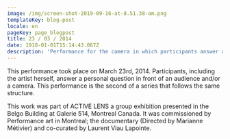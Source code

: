 ```yaml
---
image: /img/screen-shot-2019-09-16-at-8.51.38-am.png
templateKey: blog-post
locale: en
pageKey: page_blogpost
title: 23 / 03 / 2014
date: 1918-01-01T15:14:43.067Z
description: 'Performance for the camera in which participants answer a question honestly. '
---
```

This performance took place on March 23rd, 2014. Participants, including the artist herself, answer a personal question in front of an audience and/or a camera. This performance is the second of a series that follows the same structure.

This work was part of ACTIVE LENS a group exhibition presented in the Belgo Building at Galerie 514, Montreal Canada. ​It was commissioned by Performance art in Montreal; the documentary (Directed by Marianne Métivier) and co-curated by Laurent Viau Lapointe.
